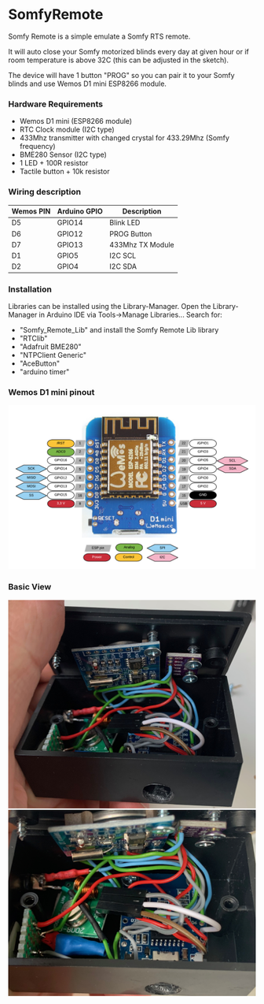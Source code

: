 # SomfyRemote

Somfy Remote is a simple emulate a Somfy RTS remote.

It will auto close your Somfy motorized blinds every day at given hour or if room temperature is above 32C (this can be adjusted in the sketch).

The device will have 1 button "PROG" so you can pair it to your Somfy blinds and use Wemos D1 mini ESP8266 module.

### Hardware Requirements

- Wemos D1 mini (ESP8266 module)
- RTC Clock module (I2C type)
- 433Mhz transmitter with changed crystal for 433.29Mhz (Somfy frequency)
- BME280 Sensor (I2C type)
- 1 LED + 100R resistor
- Tactile button + 10k resistor

###  Wiring description

| Wemos PIN | Arduino GPIO | Description |
| ------ | ------ | ------ |
| D5 | GPIO14 | Blink LED |
| D6 | GPIO12 | PROG Button |
| D7 | GPIO13 | 433Mhz TX Module |
| D1 | GPIO5 | I2C SCL |
| D2 | GPIO4 | I2C SDA |

### Installation

Libraries can be installed using the Library-Manager. Open the Library-Manager in Arduino IDE via Tools->Manage Libraries...
Search for:

- "Somfy_Remote_Lib" and install the Somfy Remote Lib library
- "RTClib"
- "Adafruit BME280"
- "NTPClient Generic"
- "AceButton"
- "arduino timer"

### Wemos D1 mini pinout
![Alt text](images/esp8266-wemos-d1-mini-nodemcu-pinout.png.webp "Wemos D1 mini pinout")

### Basic View
![Alt text](images/IMG_8491.jpeg "Inside a small box")
![Alt text](images/IMG_8492.jpeg "Inside a small box")